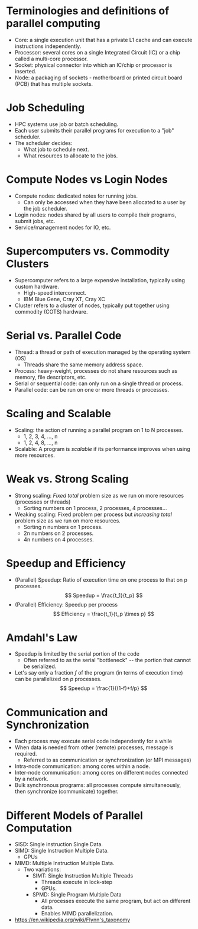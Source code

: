 # Terminologies and definitions of parallel computing
- Core: a single execution unit that has a private L1 cache and can execute instructions independently.
- Processor: several cores on a single Integrated Circuit (IC) or a chip called a multi-core processor. 
- Socket: physical connector into which an IC/chip or processor is inserted.
- Node: a packaging of sockets - motherboard or printed circuit board (PCB) that has multiple sockets.

# Job Scheduling
- HPC systems use job or batch scheduling.
- Each user submits their parallel programs for execution to a "job" scheduler.
- The scheduler decides:
	- What job to schedule next.
	- What resources to allocate to the jobs.

# Compute Nodes vs Login Nodes
- Compute nodes: dedicated notes for running jobs.
	- Can only be accessed when they have been allocated to a user by the job scheduler.
- Login nodes: nodes shared by all users to compile their programs, submit jobs, etc.
- Service/management nodes for IO, etc.

# Supercomputers vs. Commodity Clusters
- Supercomputer refers to a large expensive installation, typically using custom hardware.
	- High-speed interconnect.
	- IBM Blue Gene, Cray XT, Cray XC
- Cluster refers to a cluster of nodes, typically put together using commodity (COTS) hardware.

# Serial vs. Parallel Code
- Thread: a thread or path of execution managed by the operating system (OS)
	- Threads share the same memory address space.
- Process: heavy-weight, processes do not share resources such as memory, file descriptors, etc.
- Serial or sequential code: can only run on a single thread or process.
- Parallel code: can be run on one or more threads or processes.

# Scaling and Scalable
- Scaling: the action of running a parallel program on 1 to N processes.
	- 1, 2, 3, 4, ..., n
	- 1, 2, 4, 8, ..., n
- Scalable: A program is *scalable* if its performance improves when using more resources.

# Weak vs. Strong Scaling
- Strong scaling: *Fixed total* problem size as we run on more resources (processes or threads)
	- Sorting numbers on 1 process, 2 processes, 4 processes...
- Weaking scaling: Fixed problem per process but *increasing total* problem size as we run on more resources.
	- Sorting n numbers on 1 process.
	- 2n numbers on 2 processes.
	- 4n numbers on 4 processes.

# Speedup and Efficiency
- (Parallel) Speedup: Ratio of execution time on one process to that on p processes.
$$ 
  Speedup = \frac{t_1}{t_p}
  $$
- (Parallel) Efficiency: Speedup per process
  $$
	  Efficiency = \frac{t_1}{t_p \times p}
   $$
# Amdahl's Law
- Speedup is limited by the serial portion of the code 
	- Often referred to as the serial "bottleneck" -- the portion that cannot be serialized.
- Let's say only a fraction *f* of the program (in terms of execution time) can be parallelized on *p* processes.
  $$
	  Speedup = \frac{1}{(1-f)+f/p}
  $$
# Communication and Synchronization
- Each process may execute serial code independently for a while
- When data is needed from other (remote) processes, message is required.
	- Referred to as communication or synchronization (or MPI messages)
- Intra-node communication: among cores within a node.
- Inter-node communication: among cores on different nodes connected by a network.
- Bulk synchronous programs: all processes compute simultaneously, then synchronize (communicate) together.

# Different Models of Parallel Computation
- SISD: Single instruction Single Data.
- SIMD: Single Instruction Multiple Data.
	- GPUs
- MIMD: Multiple Instruction Multiple Data.
	- Two variations:
		- SIMT: Single Instruction Multiple Threads
			- Threads execute in lock-step
			- GPUs.
		- SPMD: Single Program Multiple Data
			- All processes execute the same program, but act on different data.
			- Enables MIMD parallelization.
- https://en.wikipedia.org/wiki/Flynn's_taxonomy

